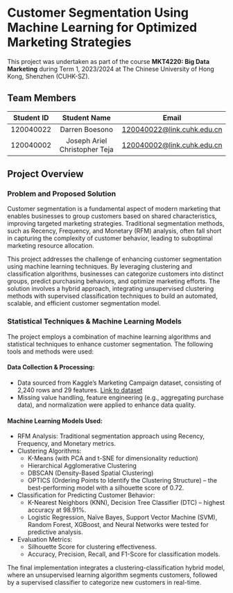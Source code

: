 # Customer Segmentation Using Machine Learning for Optimized Marketing Strategies

This project was undertaken as part of the course **MKT4220: Big Data Marketing** during Term 1, 2023/2024 at The Chinese University of Hong Kong, Shenzhen (CUHK-SZ).

## Team Members

| Student ID | Student Name   | Email                        
| :----------: | :--------------: | :------------------------------: | 
| 120040022  | Darren Boesono        | 120040022@link.cuhk.edu.cn     | 
| 120040002  | Joseph Ariel Christopher Teja          | 120040002@link.cuhk.edu.cn     | 

## Project Overview

### Problem and Proposed Solution
Customer segmentation is a fundamental aspect of modern marketing that enables businesses to group customers based on shared characteristics, improving targeted marketing strategies. Traditional segmentation methods, such as Recency, Frequency, and Monetary (RFM) analysis, often fall short in capturing the complexity of customer behavior, leading to suboptimal marketing resource allocation.

This project addresses the challenge of enhancing customer segmentation using machine learning techniques. By leveraging clustering and classification algorithms, businesses can categorize customers into distinct groups, predict purchasing behaviors, and optimize marketing efforts. The solution involves a hybrid approach, integrating unsupervised clustering methods with supervised classification techniques to build an automated, scalable, and efficient customer segmentation model.

### Statistical Techniques & Machine Learning Models
The project employs a combination of machine learning algorithms and statistical techniques to enhance customer segmentation. The following tools and methods were used:

#### Data Collection & Processing:

- Data sourced from Kaggle’s Marketing Campaign dataset, consisting of 2,240 rows and 29 features. [Link to dataset](https://www.kaggle.com/datasets/rodsaldanha/arketing-campaign)
- Missing value handling, feature engineering (e.g., aggregating purchase data), and normalization were applied to enhance data quality.

#### Machine Learning Models Used:

- RFM Analysis: Traditional segmentation approach using Recency, Frequency, and Monetary metrics.
- Clustering Algorithms:
  - K-Means (with PCA and t-SNE for dimensionality reduction)
  - Hierarchical Agglomerative Clustering
  - DBSCAN (Density-Based Spatial Clustering)
  - OPTICS (Ordering Points to Identify the Clustering Structure) – the best-performing model with a silhouette score of 0.72.
- Classification for Predicting Customer Behavior:
  - K-Nearest Neighbors (KNN), Decision Tree Classifier (DTC) – highest accuracy at 98.91%.
  - Logistic Regression, Naïve Bayes, Support Vector Machine (SVM), Random Forest, XGBoost, and Neural Networks were tested for predictive analysis.
- Evaluation Metrics:
  - Silhouette Score for clustering effectiveness.
  - Accuracy, Precision, Recall, and F1-Score for classification models.
    
The final implementation integrates a clustering-classification hybrid model, where an unsupervised learning algorithm segments customers, followed by a supervised classifier to categorize new customers in real-time.
